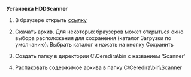 **Установка HDDScanner**

1. В браузере открыть [ссылку](http://www.steffengerlach.de/freeware/scn2.zip)

2. Скачать архив. Для некоторых браузеров может открыться окно выбора расположения для сохранения (каталог Загрузки по умолчанию). Выбрать каталог и нажать на кнопку Сохранить

3. Создать папку в директории C\Ceredira\bin с названием 'Scanner'

4. Распаковать содержимое архива в папку C\Ceredira\bin\Scanner
